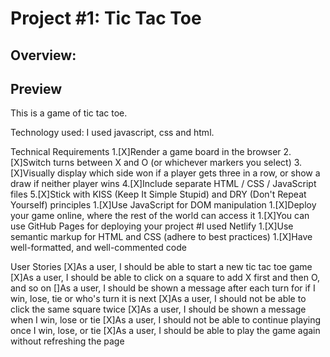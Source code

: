 # Project #1: Tic Tac Toe

## Overview:

## Preview
This is a game of tic tac toe.

Technology used:
I used javascript, css and html.

Technical Requirements
1.[X]Render a game board in the browser
2.[X]Switch turns between X and O (or whichever markers you select)
3.[X]Visually display which side won if a player gets three in a row, or show a draw if neither player wins
4.[X]Include separate HTML / CSS / JavaScript files
5.[X]Stick with KISS (Keep It Simple Stupid) and DRY (Don't Repeat Yourself) principles
1.[X]Use JavaScript for DOM manipulation
1.[X]Deploy your game online, where the rest of the world can access it
1.[X]You can use GitHub Pages for deploying your project #I used Netlify
1.[X]Use semantic markup for HTML and CSS (adhere to best practices)
1.[X]Have well-formatted, and well-commented code

User Stories
[X]As a user, I should be able to start a new tic tac toe game
[X]As a user, I should be able to click on a square to add X first and then O, and so on
[]As a user, I should be shown a message after each turn for if I win, lose, tie or who's turn it is next
[X]As a user, I should not be able to click the same square twice
[X]As a user, I should be shown a message when I win, lose or tie
[X]As a user, I should not be able to continue playing once I win, lose, or tie
[X]As a user, I should be able to play the game again without refreshing the page
